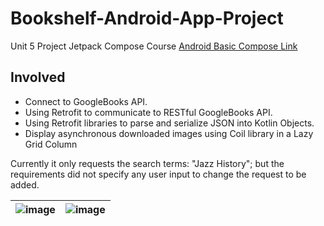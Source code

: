 # Bookshelf-Android-App-Project
Unit 5 Project Jetpack Compose Course
[Android Basic Compose Link](https://developer.android.com/codelabs/basic-android-kotlin-compose-bookshelf)

## Involved  
- Connect to GoogleBooks API.
- Using Retrofit to communicate to RESTful GoogleBooks API.
- Using Retrofit libraries to parse and serialize JSON into Kotlin Objects.
- Display asynchronous downloaded images using Coil library in a Lazy Grid Column

Currently it only requests the search terms: "Jazz History"; but the requirements did not specify any user input to change the request to be added.


|![image](https://github.com/lsrprntr/Bookshelf-Android-App-Project/assets/39038103/fdc933aa-784f-474f-b7b7-03f8c41d9812)|![image](https://github.com/lsrprntr/Bookshelf-Android-App-Project/assets/39038103/53dcb07d-d0a9-4a7a-8943-18220143bd32)|
|---|---|
